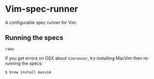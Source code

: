 # Vim-spec-runner

A configurable spec runner for Vim.

## Running the specs

    rake

If you get errors on OSX about `Vimrunner`, try installing MacVim then re-running the specs:

    $ brew install macvim
